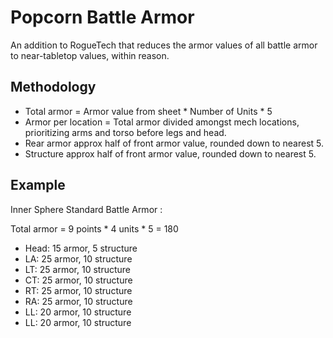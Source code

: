 Popcorn Battle Armor
====================

An addition to RogueTech that reduces the armor values of all battle armor to near-tabletop values, within reason.

Methodology
-----------

 * Total armor = Armor value from sheet * Number of Units * 5
 * Armor per location = Total armor divided amongst mech locations, prioritizing arms and torso before legs and head.
 * Rear armor approx half of front armor value, rounded down to nearest 5.
 * Structure approx half of front armor value, rounded down to nearest 5.

Example
-------

Inner Sphere Standard Battle Armor <Base>:

Total  armor = 9 points * 4 units * 5 = 180
 * Head: 15 armor, 5 structure
 * LA: 25 armor, 10 structure
 * LT: 25 armor, 10 structure
 * CT: 25 armor, 10 structure
 * RT: 25 armor, 10 structure
 * RA: 25 armor, 10 structure
 * LL: 20 armor, 10 structure
 * LL: 20 armor, 10 structure
